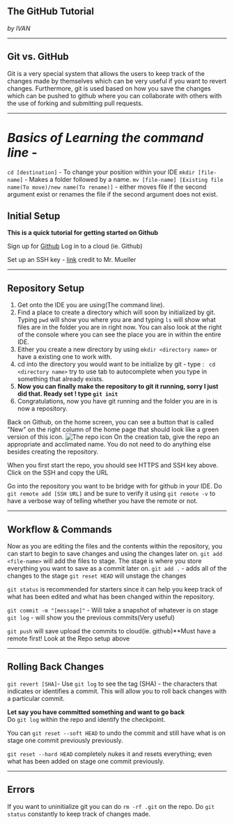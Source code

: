 ## The GitHub Tutorial

_by IVAN_

---
## Git vs. GitHub
Git is a very special system that allows the users to keep track of the changes made by themselves which can be very useful if you want to revert changes. Furthermore, git is used  based on how you save the changes which can be pushed to github where you can collaborate with others with the use of forking and submitting pull requests.


---
# _Basics of Learning the command line_ -
`cd [destination]` - To change your position within your IDE
`mkdir [file-name]` - Makes a folder followed by a name.
`mv [file-name] [Existing file name(To move)/new name(To rename)]` - either moves file if the second argument exist or renames the file if the second argument does not exist.
## Initial Setup
**This is a quick tutorial for getting started on Github**

Sign up for [Github](github.com)
Log in to a cloud (ie. Github)

Set up an SSH key - [link](https://github.com/hstatsep/ide50) credit to Mr. Mueller

---
## Repository Setup

1. Get onto the IDE you are using(The command line).
1. Find a place to create a directory which will soon by initialized by git. Typing ``pwd`` will show you where you are and typing ``ls`` will show what files are in the folder you are in right now. You can also look at the right of the console where you can see the place you are in within the entire IDE.
1. Either you create a new directory by using ``mkdir <directory name>`` or have a existing one to work with.
1. cd into the directory you would want to be initialize by git - type : `` cd <directory name>`` try to use tab to autocomplete when you type in something that already exists.
1. **Now you can finally make the repository to git it running, sorry I just did that. Ready set ! type ``git init``**
1. Congratulations, now you have git running and the folder you are in is now a repository.

Back on Github, on the home screen, you can see a button that is called "New" on the right column of the home page that should look like a green version of this icon.
![The repo icon](https://upload.wikimedia.org/wikipedia/commons/0/00/Octicons-repo.svg)
On the creation tab, give the repo an appropriate and acclimated name. You do not need to do anything else besides creating the repository.

When you first start the repo, you should see HTTPS and SSH key above.
Click on the SSH and copy the URL

Go into the repository you want to be bridge with for github in your IDE. Do ``git remote add [SSH URL]`` and be sure to verify it using ``git remote -v`` to have a verbose way of telling whether you have the remote or not.


---
## Workflow & Commands
Now as you are editing the files and the contents within the repository, you can start to begin to save changes and using the changes later on.
``git add <file-name>`` will add the files to stage. The stage is where you store everything you want to save as a commit later on.
``git add .`` - adds all of the changes to the stage
``git reset HEAD`` will unstage the changes

``git status`` is recommended for starters since it can help you keep track of what has been edited and what has been changed within the repository.

``git commit -m "[message]"`` - Will take a snapshot of whatever is on stage
``git log`` - will show you the previous commits(Very useful)

``git push`` will save upload the commits to cloud(ie. github)**Must have a remote first! Look at the Repo setup above

---
## Rolling Back Changes
``git revert [SHA]``- Use ``git log`` to see the tag (SHA) - the characters that indicates or identifies a commit. This will allow you to roll back changes with a particular commit.

**Let say you have committed something and want to go back**  
Do ``git log`` within the repo and identify the checkpoint.

You can ``git reset --soft HEAD`` to undo the commit and still have what is on stage one commit previously previously.

``git reset --hard HEAD`` completely nukes it and resets everything; even what has been added on stage one commit previously.

---

## Errors
If you want to uninitialize git you can do ``rm -rf .git`` on the repo.
Do ``git status`` constantly to keep track of changes made.
